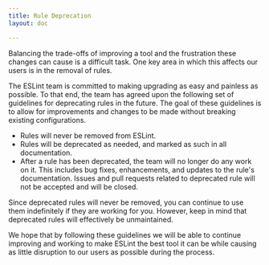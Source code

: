 ```yaml
---
title: Rule Deprecation
layout: doc

---
```


Balancing the trade-offs of improving a tool and the frustration these changes can cause is a difficult task. One key area in which this affects our users is in the removal of rules.

The ESLint team is committed to making upgrading as easy and painless as possible. To that end, the team has agreed upon the following set of guidelines for deprecating rules in the future. The goal of these guidelines is to allow for improvements and changes to be made without breaking existing configurations.

* Rules will never be removed from ESLint.
* Rules will be deprecated as needed, and marked as such in all documentation.
* After a rule has been deprecated, the team will no longer do any work on it. This includes bug fixes, enhancements, and updates to the rule's documentation. Issues and pull requests related to deprecated rule will not be accepted and will be closed.

Since deprecated rules will never be removed, you can continue to use them indefinitely if they are working for you. However, keep in mind that deprecated rules will effectively be unmaintained.

We hope that by following these guidelines we will be able to continue improving and working to make ESLint the best tool it can be while causing as little disruption to our users as possible during the process.
